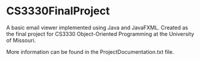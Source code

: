 # CS3330FinalProject

A basic email viewer implemented using Java and JavaFXML. 
Created as the final project for CS3330 Object-Oriented Programming at the University of Missouri.

More information can be found in the ProjectDocumentation.txt file.
